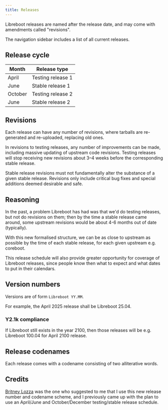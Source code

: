 ```yaml
---
title: Releases
---
```


Libreboot releases are named after the release date, and may come with
amendments called "revisions".

The navigation sidebar includes a list of all current releases.

## Release cycle

| Month   | Release type      |
| -       | -                 |
| April   | Testing release 1 |
| June    | Stable release 1  |
| October | Testing release 2 |
| June    | Stable release 2  |

## Revisions

Each release can have any number of revisions, where tarballs are re-generated
and re-uploaded, replacing old ones.

In revisions to testing releases, any number of improvements can be made,
including massive updating of upstream code revisions. Testing releases will
stop receiving new revisions about 3&ndash;4 weeks before the corresponding
stable release.

Stable release revisions must not fundamentally alter the substance of a given
stable release. Revisions only include critical bug fixes and special additions
deemed desirable and safe.

## Reasoning

In the past, a problem Libreboot has had was that we'd do testing releases, but
not do revisions on them; then by the time a stable release came around, some
upstream revisions would be about 4-6 months out of date (typically).

With this new formalised structure, we can be as close to upstream as possible
by the time of each stable release, for each given upstream e.g. coreboot.

This release schedule will also provide greater opportunity for coverage of
Libreboot releases, since people know then what to expect and what dates to put
in their calendars.

## Version numbers

Versions are of form `Libreboot YY.MM`.

For example, the April 2025 release shall be Libreboot 25.04.

### Y2.1k compliance

If Libreboot still exists in the year 2100, then those releases will be e.g.
Libreboot 100.04 for April 2100 release.

## Release codenames

Each release comes with a codename consisting of two alliterative words.

## Credits

[Britney Lozza](https://janethemotherfucker.github.io/) was the one who suggested
to me that I use this new release number and codename scheme, and I previously
came up with the plan to use an April/June and October/December testing/stable
release schedule.
